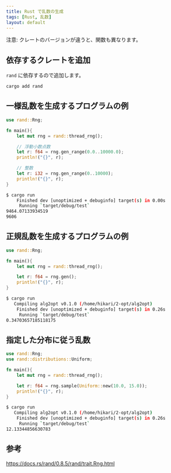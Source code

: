 ```yaml
---
title: Rust で乱数の生成
tags: [Rust, 乱数]
layout: default
---
```


注意: クレートのバージョンが違うと、関数も異なります。

## 依存するクレートを追加
`rand` に依存するので追加します。

```bash
cargo add rand
```

## 一様乱数を生成するプログラムの例

```rust
use rand::Rng;

fn main(){
    let mut rng = rand::thread_rng();

    // 浮動小数点数
    let r: f64 = rng.gen_range(0.0..10000.0);
    println!("{}", r);

    // 整数
    let r: i32 = rng.gen_range(0..10000);
    println!("{}", r);
}
```

```bash
$ cargo run
    Finished dev [unoptimized + debuginfo] target(s) in 0.00s
     Running `target/debug/test`
9464.07133934519
9606
```

## 正規乱数を生成するプログラムの例

```rust
use rand::Rng;

fn main(){
    let mut rng = rand::thread_rng();

    let r: f64 = rng.gen();
    println!("{}", r);
}
```

```bash
$ cargo run
   Compiling alg2opt v0.1.0 (/home/hikari/2-opt/alg2opt)
    Finished dev [unoptimized + debuginfo] target(s) in 0.26s
     Running `target/debug/test`
0.34703657185118175
```

## 指定した分布に従う乱数

```rust
use rand::Rng;
use rand::distributions::Uniform;

fn main(){
    let mut rng = rand::thread_rng();

    let r: f64 = rng.sample(Uniform::new(10.0, 15.0));
    println!("{}", r);
}
```

```bash
$ cargo run
   Compiling alg2opt v0.1.0 (/home/hikari/2-opt/alg2opt)
    Finished dev [unoptimized + debuginfo] target(s) in 0.26s
     Running `target/debug/test`
12.13344856630783
```

## 参考
https://docs.rs/rand/0.8.5/rand/trait.Rng.html
